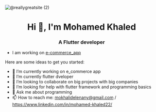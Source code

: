 ![@reallygreatsite (2)](https://user-images.githubusercontent.com/93306259/229695335-4f632359-73b7-4d44-a4b7-65e05c6cb92d.png)
<h1 align="center">Hi 👋, I'm Mohamed Khaled</h1>
<h3 align="center">A Flutter developer</h3>

- I am working on [e-commerce_app](https://github.com/mohamedKhalid1/e_commerce_app.git)

Here are some ideas to get you started:

- 🔭 I’m currently working on  e_commerce app
- 🌱 I’m currently flutter dveloper
- 👯 I’m looking to collaborate on big projects with big companies
- 🤔 I’m looking for help with flutter framework and programming basics
- 💬 Ask me about programming 
- 📫 How to reach me: mokhalidelenany@gmail.com / https://www.linkedin.com/in/mohamed-khaled22/
<!--
**mohamedKhalid1/mohamedKhalid1** is a ✨ _special_ ✨ repository because its `README.md` (this file) appears on your GitHub profile.
-->
